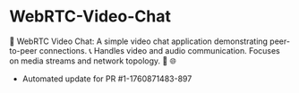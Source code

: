 # WebRTC-Video-Chat
🎥 WebRTC Video Chat: A simple video chat application demonstrating peer-to-peer connections. 📞 Handles video and audio communication. Focuses on media streams and network topology. 💬 🌐


- Automated update for PR #1-1760871483-897